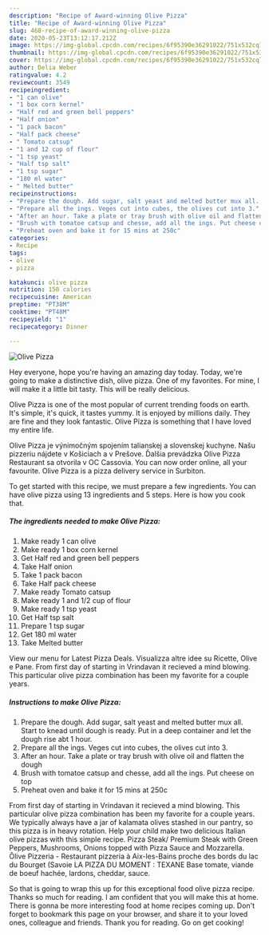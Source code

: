 ```yaml
---
description: "Recipe of Award-winning Olive Pizza"
title: "Recipe of Award-winning Olive Pizza"
slug: 468-recipe-of-award-winning-olive-pizza
date: 2020-05-23T13:12:17.212Z
image: https://img-global.cpcdn.com/recipes/6f95390e36291022/751x532cq70/olive-pizza-recipe-main-photo.jpg
thumbnail: https://img-global.cpcdn.com/recipes/6f95390e36291022/751x532cq70/olive-pizza-recipe-main-photo.jpg
cover: https://img-global.cpcdn.com/recipes/6f95390e36291022/751x532cq70/olive-pizza-recipe-main-photo.jpg
author: Delia Weber
ratingvalue: 4.2
reviewcount: 3549
recipeingredient:
- "1 can olive"
- "1 box corn kernel"
- "Half red and green bell peppers"
- "Half onion"
- "1 pack bacon"
- "Half pack cheese"
- " Tomato catsup"
- "1 and 12 cup of flour"
- "1 tsp yeast"
- "Half tsp salt"
- "1 tsp sugar"
- "180 ml water"
- " Melted butter"
recipeinstructions:
- "Prepare the dough. Add sugar, salt yeast and melted butter mux all. Start to knead until dough is ready. Put in a deep container and let the dough rise abt 1 hour."
- "Prepare all the ings. Veges cut into cubes, the olives cut into 3."
- "After an hour. Take a plate or tray brush with olive oil and flatten the dough"
- "Brush with tomatoe catsup and chesse, add all the ings. Put cheese on top"
- "Preheat oven and bake it for 15 mins at 250c"
categories:
- Recipe
tags:
- olive
- pizza

katakunci: olive pizza 
nutrition: 150 calories
recipecuisine: American
preptime: "PT38M"
cooktime: "PT48M"
recipeyield: "1"
recipecategory: Dinner

---
```



![Olive Pizza](https://img-global.cpcdn.com/recipes/6f95390e36291022/751x532cq70/olive-pizza-recipe-main-photo.jpg)

Hey everyone, hope you're having an amazing day today. Today, we're going to make a distinctive dish, olive pizza. One of my favorites. For mine, I will make it a little bit tasty. This will be really delicious.

Olive Pizza is one of the most popular of current trending foods on earth. It's simple, it's quick, it tastes yummy. It is enjoyed by millions daily. They are fine and they look fantastic. Olive Pizza is something that I have loved my entire life.

Olive Pizza je výnimočným spojením talianskej a slovenskej kuchyne. Našu pizzeriu nájdete v Košiciach a v Prešove. Ďalšia prevádzka Olive Pizza Restaurant sa otvorila v OC Cassovia. You can now order online, all your favourite. Olive Pizza is a pizza delivery service in Surbiton.


To get started with this recipe, we must prepare a few ingredients. You can have olive pizza using 13 ingredients and 5 steps. Here is how you cook that.

<!--inarticleads1-->

##### The ingredients needed to make Olive Pizza:

1. Make ready 1 can olive
1. Make ready 1 box corn kernel
1. Get Half red and green bell peppers
1. Take Half onion
1. Take 1 pack bacon
1. Take Half pack cheese
1. Make ready  Tomato catsup
1. Make ready 1 and 1/2 cup of flour
1. Make ready 1 tsp yeast
1. Get Half tsp salt
1. Prepare 1 tsp sugar
1. Get 180 ml water
1. Take  Melted butter


View our menu for Latest Pizza Deals. Visualizza altre idee su Ricette, Olive e Pane. From first day of starting in Vrindavan it recieved a mind blowing. This particular olive pizza combination has been my favorite for a couple years. 

<!--inarticleads2-->

##### Instructions to make Olive Pizza:

1. Prepare the dough. Add sugar, salt yeast and melted butter mux all. Start to knead until dough is ready. Put in a deep container and let the dough rise abt 1 hour.
1. Prepare all the ings. Veges cut into cubes, the olives cut into 3.
1. After an hour. Take a plate or tray brush with olive oil and flatten the dough
1. Brush with tomatoe catsup and chesse, add all the ings. Put cheese on top
1. Preheat oven and bake it for 15 mins at 250c


From first day of starting in Vrindavan it recieved a mind blowing. This particular olive pizza combination has been my favorite for a couple years. We typically always have a jar of kalamata olives stashed in our pantry, so this pizza is in heavy rotation. Help your child make two delicious Italian olive pizzas with this simple recipe. Pizza Steak/ Premium Steak with Green Peppers, Mushrooms, Onions topped with Pizza Sauce and Mozzarella. Ôlive Pizzeria - Restaurant pizzeria à Aix-les-Bains proche des bords du lac du Bourget (Savoie LA PIZZA DU MOMENT : TEXANE Base tomate, viande de boeuf hachée, lardons, cheddar, sauce. 

So that is going to wrap this up for this exceptional food olive pizza recipe. Thanks so much for reading. I am confident that you will make this at home. There is gonna be more interesting food at home recipes coming up. Don't forget to bookmark this page on your browser, and share it to your loved ones, colleague and friends. Thank you for reading. Go on get cooking!
